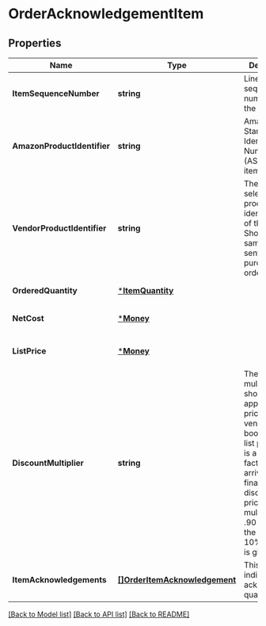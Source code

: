 # OrderAcknowledgementItem

## Properties
Name | Type | Description | Notes
------------ | ------------- | ------------- | -------------
**ItemSequenceNumber** | **string** | Line item sequence number for the item. | [optional] [default to null]
**AmazonProductIdentifier** | **string** | Amazon Standard Identification Number (ASIN) of an item. | [optional] [default to null]
**VendorProductIdentifier** | **string** | The vendor selected product identification of the item. Should be the same as was sent in the purchase order. | [optional] [default to null]
**OrderedQuantity** | [***ItemQuantity**](ItemQuantity.md) |  | [default to null]
**NetCost** | [***Money**](Money.md) |  | [optional] [default to null]
**ListPrice** | [***Money**](Money.md) |  | [optional] [default to null]
**DiscountMultiplier** | **string** | The discount multiplier that should be applied to the price if a vendor sells books with a list price. This is a multiplier factor to arrive at a final discounted price. A multiplier of .90 would be the factor if a 10% discount is given. | [optional] [default to null]
**ItemAcknowledgements** | [**[]OrderItemAcknowledgement**](OrderItemAcknowledgement.md) | This is used to indicate acknowledged quantity. | [default to null]

[[Back to Model list]](../README.md#documentation-for-models) [[Back to API list]](../README.md#documentation-for-api-endpoints) [[Back to README]](../README.md)

